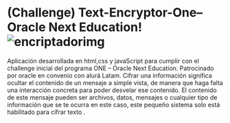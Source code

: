 # (Challenge) Text-Encryptor-One– Oracle Next Education!![encriptadorimg](https://user-images.githubusercontent.com/81664314/232681184-fbfa5722-3970-436b-a4e0-1ef78152eb3c.PNG)

Aplicación desarrollada en html,css y javaScript para cumplir con el challenge inicial del programa ONE – Oracle Next Education. Patrocinado por oracle en convenio con alurá Latam. 
Cifrar una información significa ocultar el contenido de un mensaje a simple vista, de manera que haga falta una interacción concreta para poder desvelar ese contenido. El contenido de este mensaje pueden ser archivos, datos, mensajes o cualquier tipo de información que se te ocurra  en este caso, este pequeño sistema solo está habilitado para cifrar texto .
